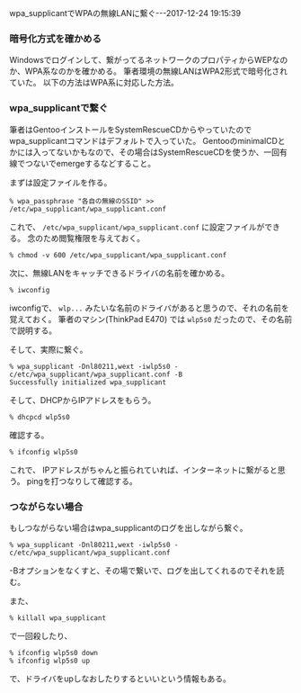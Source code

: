wpa_supplicantでWPAの無線LANに繋ぐ---2017-12-24 19:15:39

### 暗号化方式を確かめる
Windowsでログインして、繋がってるネットワークのプロパティからWEPなのか、WPA系なのかを確かめる。
筆者環境の無線LANはWPA2形式で暗号化されていた。
以下の方法はWPA系に対応した方法。

### wpa_supplicantで繋ぐ

筆者はGentooインストールをSystemRescueCDからやっていたのでwpa_supplicantコマンドはデフォルトで入っていた。
GentooのminimalCDとかには入ってないかもなので、その場合はSystemRescueCDを使うか、一回有線でつないでemergeするなどすること。

まずは設定ファイルを作る。

```
% wpa_passphrase "各自の無線のSSID" >> /etc/wpa_supplicant/wpa_supplicant.conf

```

これで、 `/etc/wpa_supplicant/wpa_supplicant.conf` に設定ファイルができる。
念のため閲覧権限を与えておく。

```
% chmod -v 600 /etc/wpa_supplicant/wpa_supplicant.conf
```

次に、無線LANをキャッチできるドライバの名前を確かめる。

```
% iwconfig
```

iwconfigで、 `wlp...` みたいな名前のドライバがあると思うので、それの名前を覚えておく。
筆者のマシン(ThinkPad E470) では `wlp5s0` だったので、その名前で説明する。

そして、実際に繋ぐ。

```
% wpa_supplicant -Dnl80211,wext -iwlp5s0 -c/etc/wpa_supplicant/wpa_supplicant.conf -B
Successfully initialized wpa_supplicant
```

そして、DHCPからIPアドレスをもらう。

```
% dhcpcd wlp5s0
```

確認する。

```
% ifconfig wlp5s0
```

これで、 IPアドレスがちゃんと振られていれば、インターネットに繋がると思う。
pingを打つなりして確認する。

### つながらない場合
もしつながらない場合はwpa_supplicantのログを出しながら繋ぐ。

```
% wpa_supplicant -Dnl80211,wext -iwlp5s0 -c/etc/wpa_supplicant/wpa_supplicant.conf
```

-Bオプションをなくすと、その場で繋いで、ログを出してくれるのでそれを読む。

また、

```
% killall wpa_supplicant
```

で一回殺したり、

```
% ifconfig wlp5s0 down
% ifconfig wlp5s0 up
```

で、ドライバをupしなおしたりするといいという情報もある。
